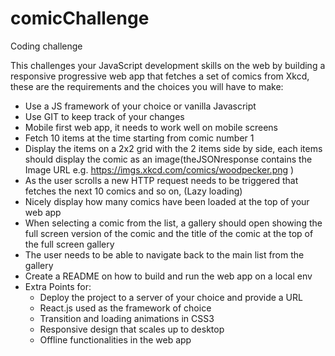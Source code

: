 # comicChallenge

Coding challenge

This challenges your JavaScript development skills on the web by building a responsive progressive web app that fetches a set of comics from Xkcd, these are the requirements and the choices you will have to make:


- Use a JS framework of your choice or vanilla Javascript
- Use GIT to keep track of your changes
- Mobile first web app, it needs to work well on mobile screens
- Fetch 10 items at the time starting from comic number 1
- Display the items on a 2x2 grid with the 2 items side by side, each items should display the comic as an image(theJSONresponse contains the Image URL e.g. https://imgs.xkcd.com/comics/woodpecker.png )
- As the user scrolls a new HTTP request needs to be triggered that fetches the next 10 comics and so on, (Lazy loading)
- Nicely display how many comics have been loaded at the top of your web app
- When selecting a comic from the list, a gallery should open showing the full screen version of the comic and the title of the comic at the top of the full screen gallery
- The user needs to be able to navigate back to the main list from the gallery
- Create a README on how to build and run the web app on a local env
- Extra Points for:
  - Deploy the project to a server of your choice and provide a URL
  - React.js used as the framework of choice
  - Transition and loading animations in CSS3
  - Responsive design that scales up to desktop
  - Offline functionalities in the web app
